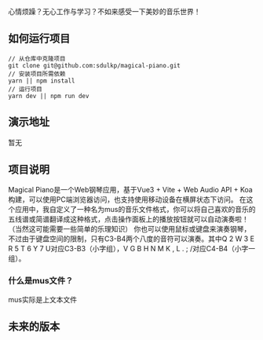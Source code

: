 心情烦躁？无心工作与学习？不如来感受一下美妙的音乐世界！
## 如何运行项目
```
// 从仓库中克隆项目
git clone git@github.com:sdulkp/magical-piano.git
// 安装项目所需依赖
yarn || npm install
// 运行项目
yarn dev || npm run dev
```
## 演示地址
暂无
## 项目说明
Magical Piano是一个Web钢琴应用，基于Vue3 + Vite + Web Audio API + Koa构建，可以使用PC端浏览器访问，也支持使用移动设备在横屏状态下访问。
在这个应用中，我自定义了一种名为mus的音乐文件格式，你可以将自己喜欢的音乐的五线谱或简谱翻译成这种格式，点击操作面板上的播放按钮就可以自动演奏啦！（当然这可能需要一些简单的乐理知识）
你也可以使用鼠标或键盘来演奏钢琴，不过由于键盘空间的限制，只有C3-B4两个八度的音符可以演奏。其中Q 2 W 3 E R 5 T 6 Y 7 U对应C3-B3（小字组），V G B H N M K , L . ; /对应C4-B4（小字一组）。
### 什么是mus文件？
mus实际是上文本文件
## 未来的版本